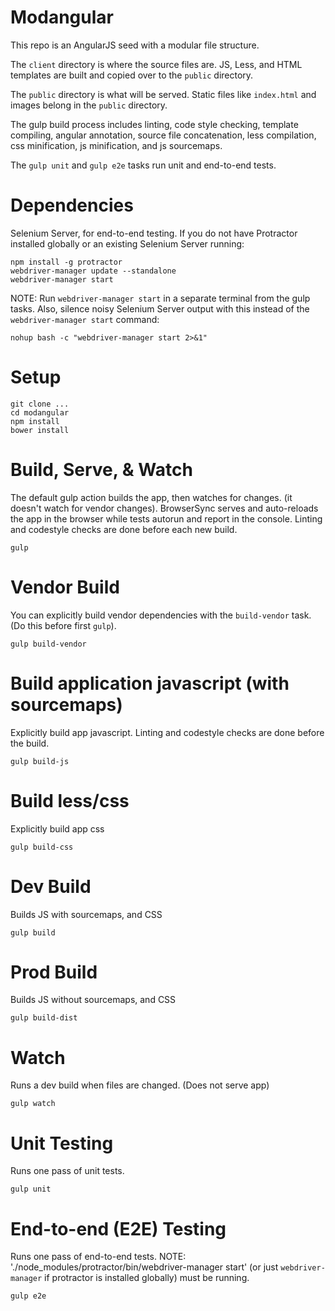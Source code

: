 # Modangular
This repo is an AngularJS seed with a modular file structure.

The `client` directory is where the source files are. JS, Less, and HTML templates are built
and copied over to the `public` directory.

The `public` directory is what will be served. Static files like `index.html` and images belong in the `public` directory.

The gulp build process includes linting, code style checking, template compiling, angular annotation, source file concatenation, less compilation, css minification, js minification, and js sourcemaps.

The `gulp unit` and `gulp e2e` tasks run unit and end-to-end tests.

# Dependencies
Selenium Server, for end-to-end testing.
If you do not have Protractor installed globally or an existing Selenium Server running:
```
npm install -g protractor
webdriver-manager update --standalone
webdriver-manager start
```
NOTE: Run `webdriver-manager start` in a separate terminal from the gulp tasks.  Also, silence noisy Selenium Server output with this instead of the `webdriver-manager start` command:
```
nohup bash -c "webdriver-manager start 2>&1"
```

# Setup
```
git clone ...
cd modangular
npm install
bower install
```

# Build, Serve, & Watch
The default gulp action builds the app, then watches for changes. (it doesn't watch for vendor changes). BrowserSync serves and auto-reloads
the app in the browser while tests autorun and report in the console.
Linting and codestyle checks are done before each new build.
```
gulp
```

# Vendor Build
You can explicitly build vendor dependencies with the `build-vendor` task. (Do this before first `gulp`).
```
gulp build-vendor
```

# Build application javascript (with sourcemaps)
Explicitly build app javascript. Linting and codestyle checks are done before the build.
```
gulp build-js
```

# Build less/css
Explicitly build app css
```
gulp build-css
```

# Dev Build
Builds JS with sourcemaps, and CSS
```
gulp build
```

# Prod Build
Builds JS without sourcemaps, and CSS
```
gulp build-dist
```

# Watch
Runs a dev build when files are changed. (Does not serve app)
```
gulp watch
```

# Unit Testing
Runs one pass of unit tests.
```
gulp unit
```

# End-to-end (E2E) Testing
Runs one pass of end-to-end tests. NOTE: './node_modules/protractor/bin/webdriver-manager start' (or just `webdriver-manager` if protractor is installed globally) must be running.
```
gulp e2e
```

